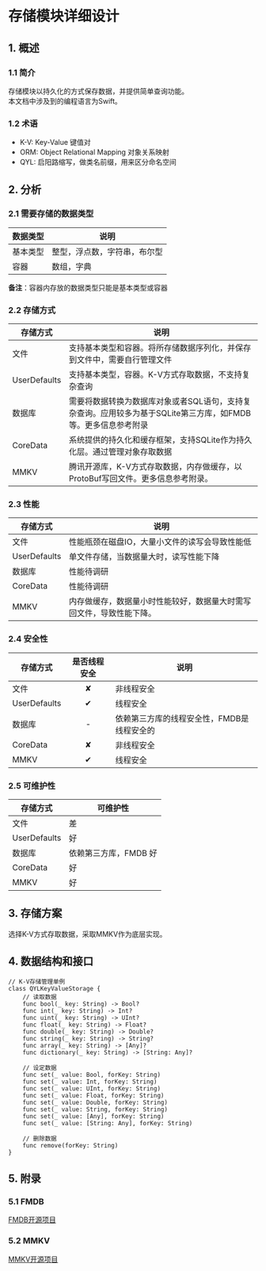 # 存储模块详细设计

## 1. 概述
### 1.1 简介
存储模块以持久化的方式保存数据，并提供简单查询功能。  
本文档中涉及到的编程语言为Swift。  
### 1.2 术语
* K-V: Key-Value 键值对
* ORM: Object Relational Mapping 对象关系映射
* QYL: 启阳路缩写，做类名前缀，用来区分命名空间
## 2. 分析
### 2.1 需要存储的数据类型
| 数据类型 | 说明 |
| ---- | ---- |
| 基本类型 | 整型，浮点数，字符串，布尔型 |
| 容器 | 数组，字典|

**备注**：容器内存放的数据类型只能是基本类型或容器
### 2.2 存储方式
| 存储方式 | 说明 |
| ---- | ---- |
| 文件 | 支持基本类型和容器。将所存储数据序列化，并保存到文件中，需要自行管理文件|
| UserDefaults | 支持基本类型，容器。K-V方式存取数据，不支持复杂查询 |
| 数据库 | 需要将数据转换为数据库对象或者SQL语句，支持复杂查询。应用较多为基于SQLite第三方库，如FMDB等。更多信息参考附录 |
| CoreData | 系统提供的持久化和缓存框架，支持SQLite作为持久化层。通过管理对象存取数据 |
| MMKV | 腾讯开源库，K-V方式存取数据，内存做缓存，以ProtoBuf写回文件。更多信息参考附录。|
### 2.3 性能
| 存储方式 | 说明 |
| ---- | ---- |
| 文件 | 性能瓶颈在磁盘IO，大量小文件的读写会导致性能低
| UserDefaults | 单文件存储，当数据量大时，读写性能下降 |
| 数据库 |性能待调研 |
| CoreData | 性能待调研 |
| MMKV | 内存做缓存，数据量小时性能较好，数据量大时需写回文件，导致性能下降。|
### 2.4 安全性
| 存储方式 | 是否线程安全 | 说明 |
| ---- | :----: | ---- |
| 文件 | ✘ | 非线程安全 |
| UserDefaults | ✔ | 线程安全 |
| 数据库 | - | 依赖第三方库的线程安全性，FMDB是线程安全的 |
| CoreData | ✘ | 非线程安全 |
| MMKV | ✔ | 线程安全 |
### 2.5 可维护性
| 存储方式 | 可维护性 |
| ---- | ---- |
| 文件 | 差 |
| UserDefaults | 好 |
| 数据库 | 依赖第三方库，FMDB 好 |
| CoreData | 好 |
| MMKV | 好 |
## 3. 存储方案
选择K-V方式存取数据，采取MMKV作为底层实现。
## 4. 数据结构和接口
```
// K-V存储管理单例
class QYLKeyValueStorage {
    // 读取数据
    func bool(_ key: String) -> Bool?
    func int(_ key: String) -> Int?
    func uint(_ key: String) -> UInt?
    func float(_ key: String) -> Float?
    func double(_ key: String) -> Double?
    func string(_ key: String) -> String?
    func array(_ key: String) -> [Any]?
    func dictionary(_ key: String) -> [String: Any]?

    // 设定数据
    func set(_ value: Bool, forKey: String)
    func set(_ value: Int, forKey: String)
    func set(_ value: UInt, forKey: String)
    func set(_ value: Float, forKey: String)
    func set(_ value: Double, forKey: String)
    func set(_ value: String, forKey: String)
    func set(_ value: [Any], forKey: String)
    func set(_ value: [String: Any], forKey: String)

    // 删除数据
    func remove(forKey: String)
}
```
## 5. 附录
### 5.1 FMDB
[FMDB开源项目](https://github.com/ccgus/fmdb)
### 5.2 MMKV
[MMKV开源项目](https://github.com/Tencent/MMKV)

  
